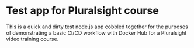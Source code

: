 # Test app for Pluralsight course

This is a quick and dirty test node.js app cobbled together for the purposes of demonstrating a basic CI/CD workflow 
with Docker Hub for a Pluralsight video training course.